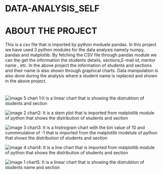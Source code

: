 # DATA-ANALYSIS_SELF
# ABOUT THE PROJECT
This is a csv file that is imported by python moduele pandas. In this project we have used 3 python modules for the data analysis namely numpy, pandas and matplotlib. By fetching the CSV file through pandas module  we can the get the information the students details, sections,E-mail id, mentor name , etc.
In the above project the information of students and sections and their name is also shown through graphical charts. Data manipulation is also done during the analysis where a student name is replaced and shown in the above project.
#
![image 5](plot5.png)
chart 1:It is a linear chart that is showing the distrubtion of students and section

![image 2](plot2.png)
chart2: It is a stem plot that is imported from matplotlib module of python that shows the distribution of students and section
 
![image 3](plot3.png)
chart3: It is a histrogram chart with the bin value of 10 and cummmulative of -1 that is imported from the matplotlib modelule of python that shows the distribution of students and section
 
![image 4](plot4.png)
 chart4: It is a line chart that is imported from matplotlib module of python that shows the distribution of students and section
 
![image 1](plot1.png)
chart5: It is a linear chart that is showing the distrubtion of students name  and section

